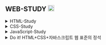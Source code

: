 ## WEB-STUDY [<img src='https://cdn.jsdelivr.net/npm/simple-icons@3.0.1/icons/notion.svg' alt='notion' height='20'>](https://www.notion.so/WEB-STUDY-2baa6d986c7d4e7190ceff4683027e40)

<details>
<summary> HTML-Study </summary>
<div markdown="1">    
  
  https://www.youtube.com/watch?v=8kJwTrs6e-4
  
</div>
</details>

<details>
<summary> CSS-Study </summary>
<div markdown="1">    
  
  https://www.youtube.com/watch?v=576Bt8CVVJA
  
</div>
</details>

<details>
<summary> JavaScript-Study </summary>
<div markdown="1">    
  
  https://www.youtube.com/watch?v=P0FY8k916e0
  
</div>
</details>

</div>

<details>
<summary> Do it! HTML+CSS+자바스크립트 웹 표준의 정석 </summary>
<div markdown="1">    
  
  https://youtu.be/XdFWx0lO5B4
  
  [전자책_Do it! HTML+CSS+자바스크립트 웹 표준의 정석 - 특별부록.pdf](https://github.com/his0si/WEB-STUDY/files/11482614/_Do.it.HTML%2BCSS%2B.-.pdf)
  
</div>
</details>

